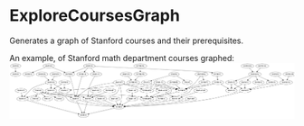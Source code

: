 # ExploreCoursesGraph

Generates a graph of Stanford courses and their prerequisites. 


An example, of Stanford math department courses graphed:
![alt text](https://github.com/FlyingWorkshop/ExploreCoursesGraph/blob/main/example.png)
